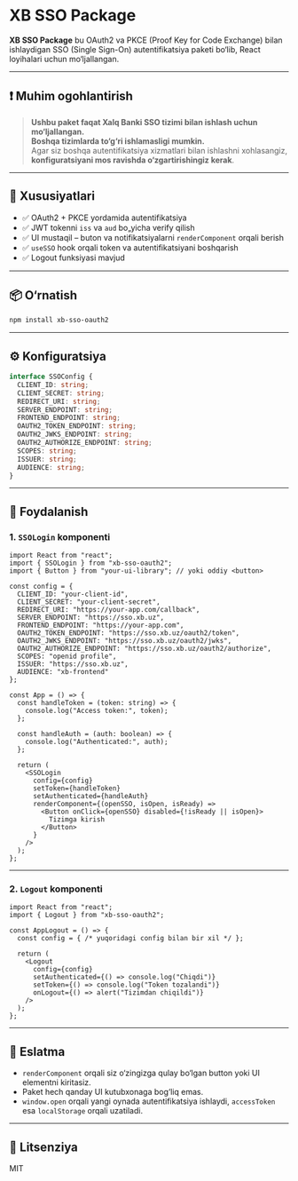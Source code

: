# XB SSO Package

**XB SSO Package** bu OAuth2 va PKCE (Proof Key for Code Exchange) bilan ishlaydigan SSO (Single Sign-On) autentifikatsiya paketi bo‘lib, React loyihalari uchun mo‘ljallangan.

---

## ❗ Muhim ogohlantirish

> **Ushbu paket faqat Xalq Banki SSO tizimi bilan ishlash uchun mo‘ljallangan.**  
> **Boshqa tizimlarda to‘g‘ri ishlamasligi mumkin.**  
> Agar siz boshqa autentifikatsiya xizmatlari bilan ishlashni xohlasangiz, **konfiguratsiyani mos ravishda o‘zgartirishingiz kerak**.

---

## 🚀 Xususiyatlari

- ✅ OAuth2 + PKCE yordamida autentifikatsiya
- ✅ JWT tokenni `iss` va `aud` bo„yicha verify qilish
- ✅ UI mustaqil – buton va notifikatsiyalarni `renderComponent` orqali berish
- ✅ `useSSO` hook orqali token va autentifikatsiyani boshqarish
- ✅ Logout funksiyasi mavjud

---

## 📦 O‘rnatish

```sh
npm install xb-sso-oauth2
```

---

## ⚙️ Konfiguratsiya

```ts
interface SSOConfig {
  CLIENT_ID: string;
  CLIENT_SECRET: string;
  REDIRECT_URI: string;
  SERVER_ENDPOINT: string;
  FRONTEND_ENDPOINT: string;
  OAUTH2_TOKEN_ENDPOINT: string;
  OAUTH2_JWKS_ENDPOINT: string;
  OAUTH2_AUTHORIZE_ENDPOINT: string;
  SCOPES: string;
  ISSUER: string;
  AUDIENCE: string;
}
```

---

## 🧹 Foydalanish

### 1. `SSOLogin` komponenti

```tsx
import React from "react";
import { SSOLogin } from "xb-sso-oauth2";
import { Button } from "your-ui-library"; // yoki oddiy <button>

const config = {
  CLIENT_ID: "your-client-id",
  CLIENT_SECRET: "your-client-secret",
  REDIRECT_URI: "https://your-app.com/callback",
  SERVER_ENDPOINT: "https://sso.xb.uz",
  FRONTEND_ENDPOINT: "https://your-app.com",
  OAUTH2_TOKEN_ENDPOINT: "https://sso.xb.uz/oauth2/token",
  OAUTH2_JWKS_ENDPOINT: "https://sso.xb.uz/oauth2/jwks",
  OAUTH2_AUTHORIZE_ENDPOINT: "https://sso.xb.uz/oauth2/authorize",
  SCOPES: "openid profile",
  ISSUER: "https://sso.xb.uz",
  AUDIENCE: "xb-frontend"
};

const App = () => {
  const handleToken = (token: string) => {
    console.log("Access token:", token);
  };

  const handleAuth = (auth: boolean) => {
    console.log("Authenticated:", auth);
  };

  return (
    <SSOLogin
      config={config}
      setToken={handleToken}
      setAuthenticated={handleAuth}
      renderComponent={(openSSO, isOpen, isReady) =>
        <Button onClick={openSSO} disabled={!isReady || isOpen}>
          Tizimga kirish
        </Button>
      }
    />
  );
};
```

---

### 2. `Logout` komponenti

```tsx
import React from "react";
import { Logout } from "xb-sso-oauth2";

const AppLogout = () => {
  const config = { /* yuqoridagi config bilan bir xil */ };

  return (
    <Logout
      config={config}
      setAuthenticated={() => console.log("Chiqdi")}
      setToken={() => console.log("Token tozalandi")}
      onLogout={() => alert("Tizimdan chiqildi")}
    />
  );
};
```

---

## 🧐 Eslatma

- `renderComponent` orqali siz o‘zingizga qulay bo‘lgan button yoki UI elementni kiritasiz.
- Paket hech qanday UI kutubxonaga bog‘liq emas.
- `window.open` orqali yangi oynada autentifikatsiya ishlaydi, `accessToken` esa `localStorage` orqali uzatiladi.

---

## 📄 Litsenziya

MIT


